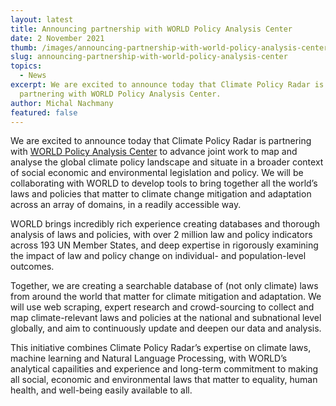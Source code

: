```yaml
---
layout: latest
title: Announcing partnership with WORLD Policy Analysis Center
date: 2 November 2021
thumb: /images/announcing-partnership-with-world-policy-analysis-center/thumb.jpg
slug: announcing-partnership-with-world-policy-analysis-center
topics:
  - News
excerpt: We are excited to announce today that Climate Policy Radar is
  partnering with WORLD Policy Analysis Center.
author: Michal Nachmany
featured: false
---
```


We are excited to announce today that Climate Policy Radar is partnering with [WORLD Policy Analysis Center](https://www.worldpolicycenter.org/about/about-world) to advance joint work to map and analyse the global climate policy landscape and situate in a broader context of social economic and environmental legislation and policy. We will be collaborating with WORLD to develop tools to bring together all the world’s laws and policies that matter to climate change mitigation and adaptation across an array of domains, in a readily accessible way.

WORLD brings incredibly rich experience creating databases and thorough analysis of laws and policies, with over 2 million law and policy indicators across 193 UN Member States, and deep expertise in rigorously examining the impact of law and policy change on individual- and population-level outcomes.

Together, we are creating a searchable database of (not only climate) laws from around the world that matter for climate mitigation and adaptation. We will use web scraping, expert research and crowd-sourcing to collect and map climate-relevant laws and policies at the national and subnational level globally, and aim to continuously update and deepen our data and analysis.

This initiative combines Climate Policy Radar’s expertise on climate laws, machine learning and Natural Language Processing, with WORLD’s analytical capailities and experience and long-term commitment to making all social, economic and environmental laws that matter to equality, human health, and well-being easily available to all.
